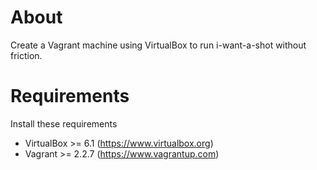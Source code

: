 # About

Create a Vagrant machine using VirtualBox to run i-want-a-shot without friction.

# Requirements

Install these requirements

* VirtualBox >= 6.1 (https://www.virtualbox.org)
* Vagrant >= 2.2.7 (https://www.vagrantup.com)

